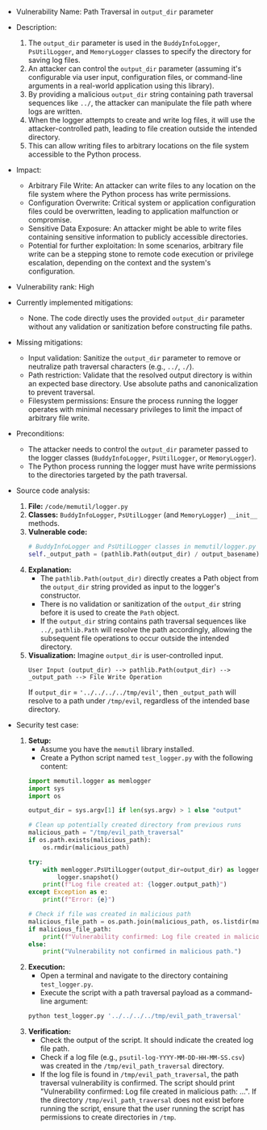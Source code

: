 - Vulnerability Name: Path Traversal in `output_dir` parameter
- Description:
    1. The `output_dir` parameter is used in the `BuddyInfoLogger`, `PsUtilLogger`, and `MemoryLogger` classes to specify the directory for saving log files.
    2. An attacker can control the `output_dir` parameter (assuming it's configurable via user input, configuration files, or command-line arguments in a real-world application using this library).
    3. By providing a malicious `output_dir` string containing path traversal sequences like `../`, the attacker can manipulate the file path where logs are written.
    4. When the logger attempts to create and write log files, it will use the attacker-controlled path, leading to file creation outside the intended directory.
    5. This can allow writing files to arbitrary locations on the file system accessible to the Python process.
- Impact:
    - Arbitrary File Write: An attacker can write files to any location on the file system where the Python process has write permissions.
    - Configuration Overwrite: Critical system or application configuration files could be overwritten, leading to application malfunction or compromise.
    - Sensitive Data Exposure: An attacker might be able to write files containing sensitive information to publicly accessible directories.
    - Potential for further exploitation: In some scenarios, arbitrary file write can be a stepping stone to remote code execution or privilege escalation, depending on the context and the system's configuration.
- Vulnerability rank: High
- Currently implemented mitigations:
    - None. The code directly uses the provided `output_dir` parameter without any validation or sanitization before constructing file paths.
- Missing mitigations:
    - Input validation: Sanitize the `output_dir` parameter to remove or neutralize path traversal characters (e.g., `../`, `./`).
    - Path restriction: Validate that the resolved output directory is within an expected base directory. Use absolute paths and canonicalization to prevent traversal.
    - Filesystem permissions: Ensure the process running the logger operates with minimal necessary privileges to limit the impact of arbitrary file write.
- Preconditions:
    - The attacker needs to control the `output_dir` parameter passed to the logger classes (`BuddyInfoLogger`, `PsUtilLogger`, or `MemoryLogger`).
    - The Python process running the logger must have write permissions to the directories targeted by the path traversal.
- Source code analysis:
    1. **File:** `/code/memutil/logger.py`
    2. **Classes:** `BuddyInfoLogger`, `PsUtilLogger` (and `MemoryLogger`) `__init__` methods.
    3. **Vulnerable code:**
        ```python
        # BuddyInfoLogger and PsUtilLogger classes in memutil/logger.py
        self._output_path = (pathlib.Path(output_dir) / output_basename).with_suffix(self._OUTPUT_SUFFIX or '.csv')
        ```
    4. **Explanation:**
        - The `pathlib.Path(output_dir)` directly creates a Path object from the `output_dir` string provided as input to the logger's constructor.
        - There is no validation or sanitization of the `output_dir` string before it is used to create the `Path` object.
        - If the `output_dir` string contains path traversal sequences like `../`, `pathlib.Path` will resolve the path accordingly, allowing the subsequent file operations to occur outside the intended directory.
    5. **Visualization:**
        Imagine `output_dir` is user-controlled input.
        ```
        User Input (output_dir) --> pathlib.Path(output_dir) --> _output_path --> File Write Operation
        ```
        If `output_dir` = `'../../../../tmp/evil'`, then `_output_path` will resolve to a path under `/tmp/evil`, regardless of the intended base directory.

- Security test case:
    1. **Setup:**
        - Assume you have the `memutil` library installed.
        - Create a Python script named `test_logger.py` with the following content:
        ```python
        import memutil.logger as memlogger
        import sys
        import os

        output_dir = sys.argv[1] if len(sys.argv) > 1 else "output"

        # Clean up potentially created directory from previous runs
        malicious_path = "/tmp/evil_path_traversal"
        if os.path.exists(malicious_path):
            os.rmdir(malicious_path)

        try:
            with memlogger.PsUtilLogger(output_dir=output_dir) as logger:
                logger.snapshot()
            print(f"Log file created at: {logger.output_path}")
        except Exception as e:
            print(f"Error: {e}")

        # Check if file was created in malicious path
        malicious_file_path = os.path.join(malicious_path, os.listdir(malicious_path)[0]) if os.path.exists(malicious_path) and os.listdir(malicious_path) else None
        if malicious_file_path:
            print(f"Vulnerability confirmed: Log file created in malicious path: {malicious_file_path}")
        else:
            print("Vulnerability not confirmed in malicious path.")

        ```
    2. **Execution:**
        - Open a terminal and navigate to the directory containing `test_logger.py`.
        - Execute the script with a path traversal payload as a command-line argument:
        ```bash
        python test_logger.py '../../../../tmp/evil_path_traversal'
        ```
    3. **Verification:**
        - Check the output of the script. It should indicate the created log file path.
        - Check if a log file (e.g., `psutil-log-YYYY-MM-DD-HH-MM-SS.csv`) was created in the `/tmp/evil_path_traversal` directory.
        - If the log file is found in `/tmp/evil_path_traversal`, the path traversal vulnerability is confirmed. The script should print "Vulnerability confirmed: Log file created in malicious path: ...". If the directory `/tmp/evil_path_traversal` does not exist before running the script, ensure that the user running the script has permissions to create directories in `/tmp`.